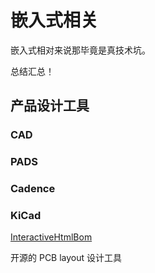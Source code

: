 # 嵌入式相关

嵌入式相对来说那毕竟是真技术坑。

总结汇总！

## 产品设计工具

### CAD

### PADS

### Cadence

### KiCad

[InteractiveHtmlBom](https://openscopeproject.org/InteractiveHtmlBomDemo/)


开源的 PCB layout 设计工具
